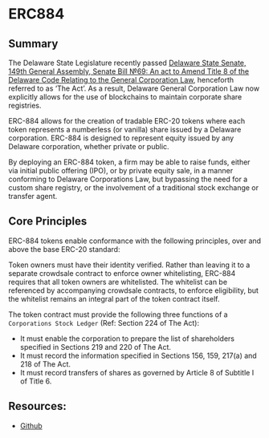 # ERC884

## Summary

The Delaware State Legislature recently passed [Delaware State Senate, 149th General Assembly, Senate Bill №69: An act to Amend Title 8 of the Delaware Code Relating to the General Corporation Law](https://legis.delaware.gov/json/BillDetail/GenerateHtmlDocument?legislationId=25730&legislationTypeId=1&docTypeId=2&legislationName=SB69), henceforth referred to as ‘The Act’. As a result, Delaware General Corporation Law now explicitly allows for the use of blockchains to maintain corporate share registries.

ERC-884 allows for the creation of tradable ERC-20 tokens where each token represents a numberless \(or vanilla\) share issued by a Delaware corporation. ERC-884 is designed to represent equity issued by any Delaware corporation, whether private or public.

By deploying an ERC-884 token, a firm may be able to raise funds, either via initial public offering \(IPO\), or by private equity sale, in a manner conforming to Delaware Corporations Law, but bypassing the need for a custom share registry, or the involvement of a traditional stock exchange or transfer agent.

## Core Principles

ERC-884 tokens enable conformance with the following principles, over and above the base ERC-20 standard:

Token owners must have their identity verified. Rather than leaving it to a separate crowdsale contract to enforce owner whitelisting, ERC-884 requires that all token owners are whitelisted. The whitelist can be referenced by accompanying crowdsale contracts, to enforce eligibility, but the whitelist remains an integral part of the token contract itself.

The token contract must provide the following three functions of a `Corporations Stock Ledger` \(Ref: Section 224 of The Act\):

* It must enable the corporation to prepare the list of shareholders specified in Sections 219 and 220 of The Act.
* It must record the information specified in Sections 156, 159, 217\(a\) and 218 of The Act.
* It must record transfers of shares as governed by Article 8 of Subtitle I of Title 6.

## Resources:

* [Github](https://github.com/davesag/ERC884-reference-implementation)


